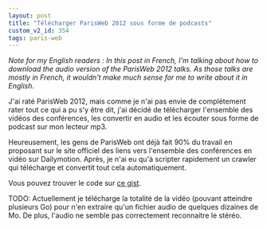 ```yaml
---
layout: post
title: "Télécharger ParisWeb 2012 sous forme de podcasts"
custom_v2_id: 354
tags: paris-web
---
```


_Note for my English readers : In this post in French, I'm talking about how
to download the audio version of the ParisWeb 2012 talks. As those talks are
mostly in French, it wouldn't make much sense for me to write about it in
English._

J'ai raté ParisWeb 2012, mais comme je n'ai pas envie de complétement rater
tout ce qui a pu s'y être dit, j'ai décidé de télécharger l'ensemble des
vidéos des conférences, les convertir en audio et les écouter sous forme de
podcast sur mon lecteur mp3.

Heureusement, les gens de ParisWeb ont déjà fait 90% du travail en proposant
sur le site officiel des liens vers l'ensemble des conférences en vidéo sur
Dailymotion. Après, je n'ai eu qu'à scripter rapidement un crawler qui
télécharge et convertit tout cela automatiquement.

Vous pouvez trouver le code sur [ce
gist](https://gist.github.com/pixelastic/6494754).

TODO: Actuellement je télécharge la totalité de la vidéo (pouvant atteindre
plusieurs Go) pour n'en extraire qu'un fichier audio de quelques dizaines de
Mo. De plus, l'audio ne semble pas correctement reconnaitre le stéréo.